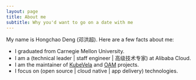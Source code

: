 ```yaml
---
layout: page
title: About me
subtitle: Why you'd want to go on a date with me
---
```


My name is Hongchao Deng (邓洪超). Here are a few facts about me:

- I graduated from Carnegie Mellon University.
- I am a (technical leader | staff engineer | 高级技术专家) at Alibaba Cloud.
- I am the maintainer of [KubeVela](https://kubevela.io/) and [OAM](https://oam.dev/) projects.
- I focus on (open source | cloud native | app delivery) technologies.


